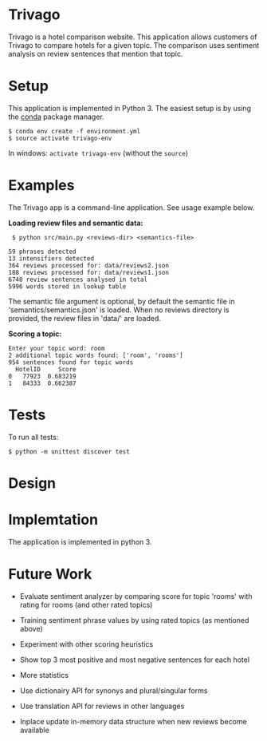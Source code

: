 Trivago
=======

Trivago is a hotel comparison website. 
This application allows customers of Trivago to compare hotels for a given topic. 
The comparison uses sentiment analysis on review sentences that mention that topic.

Setup
=====
This application is implemented in Python 3. 
The easiest setup is by using the [conda](https://conda.io/docs/install/quick.html) 
package manager.

```
$ conda env create -f environment.yml
$ source activate trivago-env
```

In windows: ``` activate trivago-env ``` (without the ```source```)

Examples
========

The Trivago app is a command-line application. See usage example below.


**Loading review files and semantic data:**

```
 $ python src/main.py <reviews-dir> <semantics-file>

59 phrases detected
13 intensifiers detected
364 reviews processed for: data/reviews2.json
188 reviews processed for: data/reviews1.json
6748 review sentences analysed in total
5996 words stored in lookup table
```
The semantic file argument is optional, 
by default the semantic file in 'semantics/semantics.json' is loaded.
When no reviews directory is provided, 
the review files in 'data/' are loaded.


**Scoring a topic:**

```
Enter your topic word: room
2 additional topic words found: ['room', 'rooms']
954 sentences found for topic words
  HotelID     Score
0   77923  0.683219
1   84333  0.662387
```

Tests
========

To run all tests:

```
$ python -m unittest discover test
```

Design
============


Implemtation
============

The application is implemented in python 3.


Future Work
============

* Evaluate sentiment analyzer by comparing score 
for topic 'rooms' with rating for rooms (and other rated topics)
* Training sentiment phrase values by using rated topics (as mentioned above)  
* Experiment with other scoring heuristics


* Show top 3 most positive and most negative sentences for each hotel
* More statistics


* Use dictionairy API for synonys and plural/singular forms
* Use translation API for reviews in other languages  

* Inplace update in-memory data structure when new reviews become available


